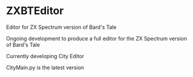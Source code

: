# ZXBTEditor
Editor for ZX Spectrum version of Bard's Tale

Ongoing development to produce a full editor for the ZX Spectrum version of Bard's Tale

Currently developing City Editor

CityMain.py is the latest version
